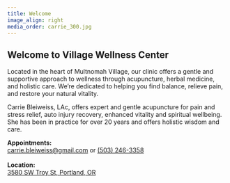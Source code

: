 ```yaml
---
title: Welcome
image_align: right
media_order: carrie_300.jpg
---
```


## Welcome to Village Wellness Center

Located in the heart of Multnomah Village, our clinic offers a gentle and supportive approach to wellness through acupuncture, herbal medicine, and holistic care. We’re dedicated to helping you find balance, relieve pain, and restore your natural vitality.

Carrie Bleiweiss, LAc, offers expert and gentle acupuncture for pain and stress relief, auto injury recovery, enhanced vitality and spiritual wellbeing. She has been in practice for over 20 years and offers holistic wisdom and care. 

<div class="text-center">
    <strong>Appointments:</strong><br>
    <a href="maito:carrie.bleiweiss@gmail.com">carrie.bleiweiss@gmail.com</a> or <a href="tel:+1-503-246-3358">(503) 246-3358</a><br><br>
    <strong>Location:</strong><br>
	<a href="https://maps.app.goo.gl/Jny63scVgiXRZpFaA">3580 SW Troy St, Portland, OR</a>
</div>